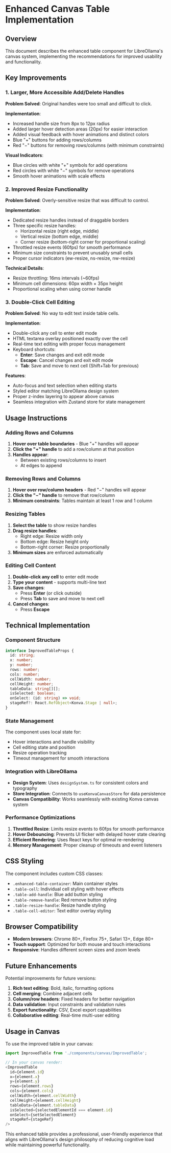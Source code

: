 # Enhanced Canvas Table Implementation

## Overview

This document describes the enhanced table component for LibreOllama's canvas system, implementing the recommendations for improved usability and functionality.

## Key Improvements

### 1. **Larger, More Accessible Add/Delete Handles**

**Problem Solved**: Original handles were too small and difficult to click.

**Implementation**:
- Increased handle size from 8px to 12px radius
- Added larger hover detection areas (20px) for easier interaction
- Added visual feedback with hover animations and distinct colors
- Blue "+" buttons for adding rows/columns
- Red "−" buttons for removing rows/columns (with minimum constraints)

**Visual Indicators**:
- Blue circles with white "+" symbols for add operations
- Red circles with white "−" symbols for remove operations
- Smooth hover animations with scale effects

### 2. **Improved Resize Functionality**

**Problem Solved**: Overly-sensitive resize that was difficult to control.

**Implementation**:
- Dedicated resize handles instead of draggable borders
- Three specific resize handles:
  - Horizontal resize (right edge, middle)
  - Vertical resize (bottom edge, middle)
  - Corner resize (bottom-right corner for proportional scaling)
- Throttled resize events (60fps) for smooth performance
- Minimum size constraints to prevent unusably small cells
- Proper cursor indicators (ew-resize, ns-resize, nw-resize)

**Technical Details**:
- Resize throttling: 16ms intervals (~60fps)
- Minimum cell dimensions: 60px width × 35px height
- Proportional scaling when using corner handle

### 3. **Double-Click Cell Editing**

**Problem Solved**: No way to edit text inside table cells.

**Implementation**:
- Double-click any cell to enter edit mode
- HTML textarea overlay positioned exactly over the cell
- Real-time text editing with proper focus management
- Keyboard shortcuts:
  - **Enter**: Save changes and exit edit mode
  - **Escape**: Cancel changes and exit edit mode
  - **Tab**: Save and move to next cell (Shift+Tab for previous)

**Features**:
- Auto-focus and text selection when editing starts
- Styled editor matching LibreOllama design system
- Proper z-index layering to appear above canvas
- Seamless integration with Zustand store for state management

## Usage Instructions

### Adding Rows and Columns

1. **Hover over table boundaries** - Blue "+" handles will appear
2. **Click the "+" handle** to add a row/column at that position
3. **Handles appear**:
   - Between existing rows/columns to insert
   - At edges to append

### Removing Rows and Columns

1. **Hover over row/column headers** - Red "−" handles will appear
2. **Click the "−" handle** to remove that row/column
3. **Minimum constraints**: Tables maintain at least 1 row and 1 column

### Resizing Tables

1. **Select the table** to show resize handles
2. **Drag resize handles**:
   - Right edge: Resize width only
   - Bottom edge: Resize height only
   - Bottom-right corner: Resize proportionally
3. **Minimum sizes** are enforced automatically

### Editing Cell Content

1. **Double-click any cell** to enter edit mode
2. **Type your content** - supports multi-line text
3. **Save changes**:
   - Press **Enter** (or click outside)
   - Press **Tab** to save and move to next cell
4. **Cancel changes**:
   - Press **Escape**

## Technical Implementation

### Component Structure

```typescript
interface ImprovedTableProps {
  id: string;
  x: number;
  y: number;
  rows: number;
  cols: number;
  cellWidth: number;
  cellHeight: number;
  tableData: string[][];
  isSelected: boolean;
  onSelect: (id: string) => void;
  stageRef?: React.RefObject<Konva.Stage | null>;
}
```

### State Management

The component uses local state for:
- Hover interactions and handle visibility
- Cell editing state and position
- Resize operation tracking
- Timeout management for smooth interactions

### Integration with LibreOllama

- **Design System**: Uses `designSystem.ts` for consistent colors and typography
- **Store Integration**: Connects to `useKonvaCanvasStore` for data persistence
- **Canvas Compatibility**: Works seamlessly with existing Konva canvas system

### Performance Optimizations

1. **Throttled Resize**: Limits resize events to 60fps for smooth performance
2. **Hover Debouncing**: Prevents UI flicker with delayed hover state clearing
3. **Efficient Rendering**: Uses React keys for optimal re-rendering
4. **Memory Management**: Proper cleanup of timeouts and event listeners

## CSS Styling

The component includes custom CSS classes:

- `.enhanced-table-container`: Main container styles
- `.table-cell`: Individual cell styling with hover effects
- `.table-add-handle`: Blue add button styling
- `.table-remove-handle`: Red remove button styling
- `.table-resize-handle`: Resize handle styling
- `.table-cell-editor`: Text editor overlay styling

## Browser Compatibility

- **Modern browsers**: Chrome 80+, Firefox 75+, Safari 13+, Edge 80+
- **Touch support**: Optimized for both mouse and touch interactions
- **Responsive**: Handles different screen sizes and zoom levels

## Future Enhancements

Potential improvements for future versions:

1. **Rich text editing**: Bold, italic, formatting options
2. **Cell merging**: Combine adjacent cells
3. **Column/row headers**: Fixed headers for better navigation
4. **Data validation**: Input constraints and validation rules
5. **Export functionality**: CSV, Excel export capabilities
6. **Collaborative editing**: Real-time multi-user editing

## Usage in Canvas

To use the improved table in your canvas:

```typescript
import ImprovedTable from './components/canvas/ImprovedTable';

// In your canvas render:
<ImprovedTable
  id={element.id}
  x={element.x}
  y={element.y}
  rows={element.rows}
  cols={element.cols}
  cellWidth={element.cellWidth}
  cellHeight={element.cellHeight}
  tableData={element.tableData}
  isSelected={selectedElementId === element.id}
  onSelect={setSelectedElement}
  stageRef={stageRef}
/>
```

This enhanced table provides a professional, user-friendly experience that aligns with LibreOllama's design philosophy of reducing cognitive load while maintaining powerful functionality.
